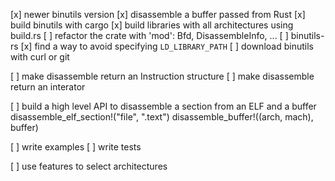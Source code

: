 [x] newer binutils version
[x] disassemble a buffer passed from Rust
[x] build binutils with cargo
[x] build libraries with all architectures using build.rs
[ ] refactor the crate with 'mod': Bfd, DisassembleInfo, ...
[ ] binutils-rs
[x] find a way to avoid specifying `LD_LIBRARY_PATH`
[ ] download binutils with curl or git

[ ] make disassemble return an Instruction structure
[ ] make disassemble return an interator

[ ] build a high level API to disassemble a section from an ELF and a buffer
    disassemble_elf_section!("file", ".text")
    disassemble_buffer!((arch, mach), buffer)

[ ] write examples
[ ] write tests

[ ] use features to select architectures
